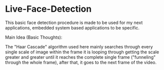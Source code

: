 # Live-Face-Detection

This basic face detection procedure is made to be used for my next applications, embedded system based applications to be specific. 


Main Idea (Basic Thoughts):

The "Haar Cascade" algorithm used here mainly searches through every single scale of image within the frame it is looping through getting the scale greater and greater until it reaches the complete single frame ("funneling" through the whole frame), after that, it goes to the next frame of the video.
